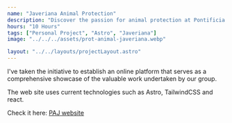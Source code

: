 ```yaml
---
name: "Javeriana Animal Protection"
description: "Discover the passion for animal protection at Pontificia Universidad Javeriana. Our group of committed students has been dedicated since 2008 to care for and protect the adorable cats on campus and raise awareness about the importance of preserving animal life.."
hours: "10 Hours"
tags: ["Personal Project", "Astro", "Javeriana"]
image: "../../../assets/prot-animal-javeriana.webp"

layout: "../../layouts/projectLayout.astro"
---
```


I've taken the initiative to establish an online platform that serves as a comprehensive showcase of the valuable work undertaken by our group.

The web site uses current technologies such as Astro, TailwindCSS and react.

Check it here: [PAJ website](https://prot-animal-puj.achalogy.dev/)
